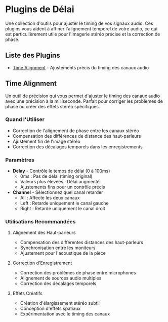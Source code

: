 # Plugins de Délai

Une collection d'outils pour ajuster le timing de vos signaux audio. Ces plugins vous aident à affiner l'alignement temporel de votre audio, ce qui est particulièrement utile pour l'imagerie stéréo précise et la correction de phase.

## Liste des Plugins

- [Time Alignment](#time-alignment) - Ajustements précis du timing des canaux audio

## Time Alignment

Un outil de précision qui vous permet d'ajuster le timing des canaux audio avec une précision à la milliseconde. Parfait pour corriger les problèmes de phase ou créer des effets stéréo spécifiques.

### Quand l'Utiliser
- Correction de l'alignement de phase entre les canaux stéréo
- Compensation des différences de distance des haut-parleurs
- Ajustement fin de l'image stéréo
- Correction des décalages temporels dans les enregistrements

### Paramètres
- **Delay** - Contrôle le temps de délai (0 à 100ms)
  - 0ms : Pas de délai (timing original)
  - Valeurs plus élevées : Délai augmenté
  - Ajustements fins pour un contrôle précis
- **Channel** - Sélectionnez quel canal retarder
  - All : Affecte les deux canaux
  - Left : Retarde uniquement le canal gauche
  - Right : Retarde uniquement le canal droit

### Utilisations Recommandées

1. Alignement des Haut-parleurs
   - Compensation des différentes distances des haut-parleurs
   - Synchronisation entre les moniteurs
   - Ajustement pour l'acoustique de la pièce

2. Correction d'Enregistrement
   - Correction des problèmes de phase entre microphones
   - Alignement de sources audio multiples
   - Correction des décalages temporels

3. Effets Créatifs
   - Création d'élargissement stéréo subtil
   - Conception d'effets spatiaux
   - Expérimentation avec le timing des canaux
